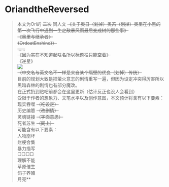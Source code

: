 # OriandtheReversed
> 本文为Ori的 ~~二次~~ 同人文
> ~~《关于奥日（划掉）奥芮（划掉）奥里在小黑的第一次飞行中遇到一生之敌暴风雨最后变成树的那些事》~~  
> ~~《奥里与继承者》~~  
> ~~《OrdoatEnshine》）~~  
> ~~……~~  
>  ~~《因为实在不知道起啥名所以标题栏只能空着》~~  
> 《逆星》  
> <img src="https://gitee.com/yyfl96/theillusion/raw/master/封面.png"><!--妈耶封面！-->  
> ~~（中文名与英文名不一样是来自某个隔壁的优良（划掉）传统）~~<!--然而英文名起出来之后就没动过……-->   
> 目前的规划大致是把萤火意志的剧情重写一遍，但因为设定冲突得厉害所以黑暗森林的剧情也有部分魔改。  
> 在正式扔到贴吧前都会在这里更新（估计反正也没人会看到）  
> 受限于作者的想象力、文笔水平以及创作意图，本文预计将含有以下要素：  
> 现实吞噬 ~~（吃设定）~~  
> 历史编篡 ~~（改剧情）~~  
> 灵魂链接 ~~（字面意思）~~  
> 死者苏生 ~~（同上）~~<!--删除线过多诉讼-->  
> 可能含有以下要素：  
> 人物崩坏<!--虽然应该崩不到某Zerodius的西珥那种……-->    
> 烂梗合集<!--看右边就知道了-->  
> 暴力描写<!--这里什么都没有！-->  
> □□□□<!--这里什么都没有！-->  
> 理解不能<!--这里就靠我烈海王的口才（车轮拳）！-->   
> 草原催生<!--限量版金坷垃-->  
> 鸽子养殖<!--奥运番预定-->  
> 月亮**<!--To be continued-->  
